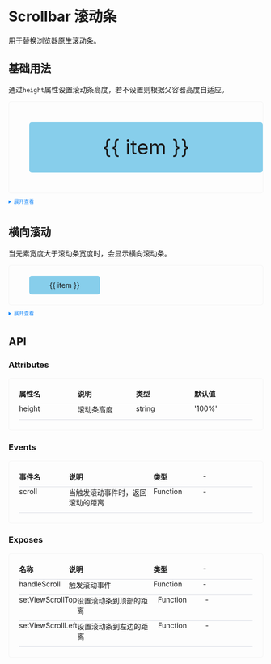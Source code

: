 
<style>
  .example{
      border: 1px solid #f5f5f5;
      border-radius: 5px;
      padding: 20px;
  }
  .ke-button {
      margin:10px 5px;
  }
  
  details > summary:first-of-type {
      font-size: 10px;
      padding: 8px 0;
      cursor: pointer;
      color: #1989fa;
  }
.scrollbar-demo-item{
    width: 100%;
    min-width: 200px !important;
    display: flex;
    align-items: center;
    justify-content: center;
    text-align: center;
    font-size:40px;
    height: 100px;
    border-radius:5px;
    margin:20px;
    background-color: skyblue;
}

.scrollbar-flex-content{
    display:flex;
}
.scrollbar-demo-itemx{
    padding:10px 40px;
    margin:0 20px !important;
    background-color: skyblue;
    border-radius:5px;
}
</style>

# Scrollbar 滚动条

用于替换浏览器原生滚动条。

## 基础用法

通过`height`属性设置滚动条高度，若不设置则根据父容器高度自适应。

<div class="example">
    <ke-scrollbar height="400px">
        <p v-for="item in 20" :key="item" class="scrollbar-demo-item">{{ item }}</p>
  </ke-scrollbar>
</div>

<details>
<summary>展开查看</summary>

```vue
<template>
  <ke-scrollbar height="400px">
        <p v-for="item in 20" :key="item" class="scrollbar-demo-item">{{ item }}</p>
  </ke-scrollbar>
</template>
```

</details>

## 横向滚动

当元素宽度大于滚动条宽度时，会显示横向滚动条。

<div class="example">
    <ke-scrollbar>
        <div class="scrollbar-flex-content">
            <p v-for="item in 50" :key="item" class="scrollbar-demo-itemx">
                {{ item }}
            </p>
        </div>
    </ke-scrollbar>
</div>

<details>
<summary>展开查看</summary>

```vue
<template>
    <ke-scrollbar>
        <div class="scrollbar-flex-content">
            <p v-for="item in 50" :key="item" class="scrollbar-demo-itemx">
                {{ item }}
            </p>
        </div>
    </ke-scrollbar>
</template>
```

</details>

## API

### Attributes

<style>
table {
    width: 100%;
    display:flex !important;
    background-color: transparent;
    border:0;
}

td, th, td,tr {
    color: #333 !important;
    border: none !important;
    padding: 6px;
    background-color:transparent !important;
}
.container{
    width:100%;
}
.row{
    width:100%;
    display: flex !important;
    border-bottom: 1px solid #dcdfe6;
    padding-bottom:10px;
}
.col{
    width:25%;
    font-size:14px;
}
</style>

<div class="example">
    <div class="container">
        <div class="row">
            <div class="col"><b>属性名</b></div>
            <div class="col"><b>说明</b></div>
            <div class="col"><b>类型</b></div>
            <div class="col"><b>默认值</b></div>
        </div>
        <div class="row">
            <div class="col">height</div>
            <div class="col">滚动条高度</div>
            <div class="col">string</div>
            <div class="col">'100%'</div>
        </div>
    </div>
</div>

### Events

<div class="example">
    <div class="container">
        <div class="row">
            <div class="col"><b>事件名</b></div>
            <div class="col" style="width:40%;margin-right:10px;"><b>说明</b></div>
            <div class="col"><b>类型</b></div>
            <div class="col"><b>-</b></div>
        </div>
        <div class="row">
            <div class="col">scroll</div>
            <div class="col" style="width:40%;margin-right:10px;">当触发滚动事件时，返回滚动的距离</div>
            <div class="col">Function</div>
            <div class="col">-</div>
        </div>
    </div>
</div>

### Exposes

<div class="example">
    <div class="container">
        <div class="row">
            <div class="col"><b>名称</b></div>
            <div class="col" style="width:40%;margin-right:10px;"><b>说明</b></div>
            <div class="col"><b>类型</b></div>
            <div class="col"><b>-</b></div>
        </div>
        <div class="row">
            <div class="col">handleScroll</div>
            <div class="col" style="width:40%;margin-right:10px;">触发滚动事件</div>
            <div class="col">Function</div>
            <div class="col">-</div>
        </div>
        <div class="row">
            <div class="col">setViewScrollTop</div>
            <div class="col" style="width:40%;margin-right:10px;">设置滚动条到顶部的距离</div>
            <div class="col">Function</div>
            <div class="col">-</div>
        </div>
        <div class="row">
            <div class="col">setViewScrollLeft</div>
            <div class="col" style="width:40%;margin-right:10px;"> 设置滚动条到左边的距离</div>
            <div class="col">Function</div>
            <div class="col">-</div>
        </div>
    </div>
</div>
